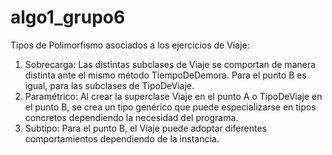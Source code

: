 # algo1_grupo6

Tipos de Polimorfismo asociados a los ejercicios de Viaje:

1) Sobrecarga: Las distintas subclases de Viaje se comportan de manera distinta ante el mismo método TiempoDeDemora.
Para el punto B es igual, para las subclases de TipoDeViaje.
2) Paramétrico: Al crear la superclase Viaje en el punto A o TipoDeViaje en el punto B, se crea un tipo genérico que puede especializarse en tipos concretos dependiendo la necesidad del programa.
3) Subtipo: Para el punto B, el Viaje puede adoptar diferentes comportamientos dependiendo de la instancia. 
